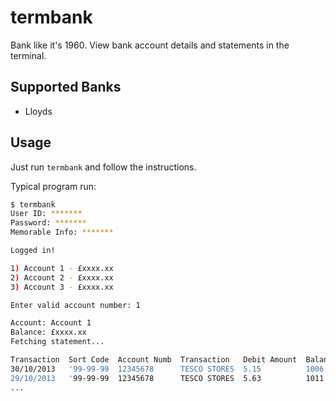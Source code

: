 # termbank

Bank like it's 1960. View bank account details and statements in the terminal.

## Supported Banks

* Lloyds

## Usage

Just run `termbank` and follow the instructions.

Typical program run:

```bash
$ termbank
User ID: *******
Password: *******
Memorable Info: *******

Logged in!

1) Account 1 - £xxxx.xx
2) Account 2 - £xxxx.xx
3) Account 3 - £xxxx.xx

Enter valid account number: 1

Account: Account 1
Balance: £xxxx.xx
Fetching statement...

Transaction  Sort Code  Account Numb  Transaction   Debit Amount  Balance
30/10/2013   '99-99-99  12345678      TESCO STORES  5.15          1006.64
29/10/2013   '99-99-99  12345678      TESCO STORES  5.63          1011.79
...
```